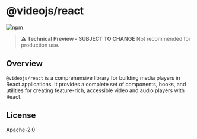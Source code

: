 # @videojs/react

[![npm](https://img.shields.io/badge/npm-%40videojs%2Freact-blue)](https://www.npmjs.com/package/@videojs/react)

> **⚠️ Technical Preview - SUBJECT TO CHANGE** Not recommended for production use.

## Overview

`@videojs/react` is a comprehensive library for building media players in React applications. It
provides a complete set of components, hooks, and utilities for creating feature-rich, accessible
video and audio players with React.

## License

[Apache-2.0](./LICENSE)
